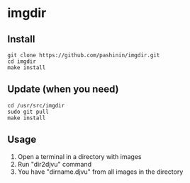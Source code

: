 # imgdir

## Install

    git clone https://github.com/pashinin/imgdir.git
    cd imgdir
    make install

## Update (when you need)

    cd /usr/src/imgdir
    sudo git pull
    make install

## Usage

1. Open a terminal in a directory with images
2. Run "dir2djvu" command
3. You have "dirname.djvu" from all images in the directory
